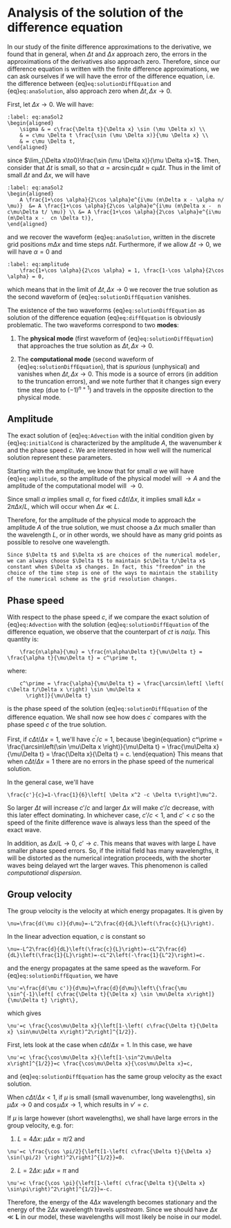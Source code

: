 # Analysis of the solution of the difference equation

In our study of the finite difference approximations to the derivative, we found that in general, when $\Delta t$ and $\Delta x$ approach zero, the errors in the approximations of the derivatives also approach zero. Therefore, since our difference equation is written with the finite difference approximations, we can ask ourselves if we will have the error of the difference equation, i.e. the difference between {eq}`eq:solutionDiffEquation` and {eq}`eq:anaSolution`, also approach zero when $\Delta t, \Delta x \to 0$.

First, let $\Delta x \to 0$. We will have:
```{math}
:label: eq:anaSol2
\begin{aligned}
	\sigma & = c\frac{\Delta t}{\Delta x} \sin (\mu \Delta x) \\
	& = c\mu \Delta t \frac{\sin (\mu \Delta x)}{\mu \Delta x} \\
	& = c\mu \Delta t,
\end{aligned}
````

since $\lim_{\Delta x\to0}\frac{\sin (\mu \Delta x)}{\mu \Delta x}=1$. Then, consider that $\Delta t$ is small, so that $\alpha=\arcsin c\mu\Delta t \approx c\mu\Delta t$. Thus in the limit of small $\Delta t$ and $\Delta x$, we will have

```{math}
:label: eq:anaSol2
\begin{aligned}
	A \frac{1+\cos \alpha}{2\cos \alpha}e^{i\mu (m\Delta x - \alpha n/ \mu)}  &= A \frac{1+\cos \alpha}{2\cos \alpha}e^{i\mu (m\Delta x -  n c\mu\Delta t/ \mu)} \\ &= A \frac{1+\cos \alpha}{2\cos \alpha}e^{i\mu (m\Delta x -  cn \Delta t)},
\end{aligned}
````

and we recover the waveform {eq}`eq:anaSolution`, written in the discrete grid positions $m\Delta x$ and time steps $n \Delta t$. Furthermore, if we allow $\Delta t \to 0$, we will have $\alpha = 0$ and

```{math}
:label: eq:amplitude
	\frac{1+\cos \alpha}{2\cos \alpha} = 1, \frac{1-\cos \alpha}{2\cos \alpha} = 0,
```

which means that in the limit of $\Delta t, \Delta x \to 0$ we recover the true solution as the second waveform of {eq}`eq:solutionDiffEquation` vanishes.

The existence of the two waveforms {eq}`eq:solutionDiffEquation` as solution of the difference equation {eq}`eq:diffEquation` is obviously problematic. The two waveforms correspond to two **modes**:

1. The **physical mode** (first waveform of {eq}`eq:solutionDiffEquation`) that approaches the true solution as $\Delta t, \Delta x \to 0$.

2. The **computational mode** (second waveform of {eq}`eq:solutionDiffEquation`), that is *spurious* (unphysical) and vanishes when $\Delta t, \Delta x \to 0$. This mode is a source of errors (in addition to the truncation errors), and we note further that it changes sign every time step (due to $(-1)^{n+1}$) and travels in the opposite direction to the physical mode.


## Amplitude

The exact solution of {eq}`eq:Advection` with the initial condition given by {eq}`eq:initialCond` is characterized by the amplitude $A$, the wavenumber $k$ and the phase speed $c$. We are interested in how well will the numerical solution represent these parameters. 

Starting with the amplitude, we know that for small $\alpha$ we will have {eq}`eq:amplitude`, so the amplitude of the physical model will $\to A$ and the amplitude of the computational model will 
$\to 0$. 

Since small $\alpha$ implies small $\sigma$, for fixed $c\Delta t/\Delta x$, it implies small $k\Delta x = 2\pi\Delta x/L$, which will occur when $\Delta x \ll L$. 

Therefore, for the amplitude of the physical mode to approach the amplitude $A$ of the true solution, we must choose a $\Delta x$ much smaller than the wavelength $L$, or in other words, we should have as many grid points as possible to resolve one wavelength. 

```{note}
Since $\Delta t$ and $\Delta x$ are choices of the numerical modeler, we can always choose $\Delta t$ to maintain $c\Delta t/\Delta x$ constant when $\Delta x$ changes. In fact, this "freedom" in the choice of the time step is one of the ways to maintain the stability of the numerical scheme as the grid resolution changes.
```

## Phase speed

With respect to the phase speed $c$, if we compare the exact solution of {eq}`eq:Advection` with the solution {eq}`eq:solutionDiffEquation` of the difference equation, we observe that the counterpart of $ct$ is $n\alpha/\mu$. This quantity is:

```{math}
	\frac{n\alpha}{\mu} = \frac{n\alpha\Delta t}{\mu\Delta t} =  \frac{\alpha t}{\mu\Delta t} = c^\prime t,
```

where:

```{math}
	c^\prime = \frac{\alpha}{\mu\Delta t} = \frac{\arcsin\left[ \left( c\Delta t/\Delta x \right) \sin \mu\Delta x
	  \right]}{\mu\Delta t}
```

is the phase speed of the solution {eq}`eq:solutionDiffEquation` of the difference equation. We shall now see how does $c^\prime$ compares with the phase speed $c$ of the true solution.

First, if $c\Delta t/\Delta x = 1$, we'll have $c^\prime/c = 1$, because
\begin{equation}
	c^\prime = \frac{\arcsin\left(\sin \mu\Delta x
	  \right)}{\mu\Delta t} = \frac{\mu\Delta x}{\mu\Delta t} = \frac{\Delta x}{\Delta t} = c.
\end{equation}
This means that when $c\Delta t/\Delta x = 1$ there are no errors in the phase speed of the numerical solution.

In the general case, we'll have

```{math}
\frac{c'}{c}=1-\frac{1}{6}\left[ \Delta x^2 -c \Delta t\right]\mu^2.
```

So larger $\Delta t$ will increase $c'/c$ and larger $\Delta x$ will make $c'/c$ decrease, with this later effect dominating. In whichever case, $c'/c < 1$, and $c'<c$ so the speed of the finite difference wave is always less than the speed of the exact wave. 

In addition, as $\Delta x/L \to 0$, $c' \to c$. This means that waves with large $L$ have smaller phase speed errors. So, if the initial field has many wavelengths, it will be distorted as the numerical integration proceeds, with the shorter waves being delayed wrt the larger waves. This phenomenon is called *computational dispersion*.

## Group velocity

The group velocity is the velocity at which energy propagates. It is given by

```{math}
\nu=\frac{d(\mu c)}{d\mu}=-L^2\frac{d}{dL}\left(\frac{c}{L}\right).
```

In the linear advection equation, $c$ is constant so

```{math}
\nu=-L^2\frac{d}{dL}\left(\frac{c}{L}\right)=-cL^2\frac{d}{dL}\left(\frac{1}{L}\right)=-cL^2\left(-\frac{1}{L^2}\right)=c.
```

and the energy propagates at the same speed as the waveform. For {eq}`eq:solutionDiffEquation`, we have

```{math}
\nu'=\frac{d(\mu c')}{d\mu}=\frac{d}{d\mu}\left\{\frac{\mu \sin^{-1}\left[ c\frac{\Delta t}{\Delta x} \sin \mu\Delta x\right]}{\mu\Delta t} \right\},
```

which gives

```{math}
\nu'=c \frac{\cos\mu\Delta x}{\left[1-\left( c\frac{\Delta t}{\Delta x} \sin\mu\Delta x\right)^2\right]^{1/2}}.
```

First, lets look at the case when $c\Delta t/\Delta x = 1$. In this case, we have

```{math}
\nu'=c \frac{\cos\mu\Delta x}{\left[1-\sin^2\mu\Delta x\right]^{1/2}}=c \frac{\cos\mu\Delta x}{\cos\mu\Delta x}=c,
```

and {eq}`eq:solutionDiffEquation` has the same group velocity as the exact solution. 

When $c\Delta t/\Delta x < 1$, if $\mu$ is small (small wavenumber, long wavelengths), $\sin \mu\Delta x \to 0$ and $\cos \mu\Delta x \to 1$, which results in $\nu'=c$. 

If $\mu$ is large however (short wavelengths), we shall have large errors in the group velocity, e.g. for:

1. $L=4\Delta x$: $\mu\Delta x=\pi/2$ and

```{math}
\nu'=c \frac{\cos \pi/2}{\left[1-\left( c\frac{\Delta t}{\Delta x} \sin(\pi/2) \right)^2\right]^{1/2}}=0.
```

2. $L=2\Delta x$: $\mu\Delta x=\pi$ and

```{math}
\nu'=c \frac{\cos \pi}{\left[1-\left( c\frac{\Delta t}{\Delta x} \sin\pi\right)^2\right]^{1/2}}=-c.
```

Therefore, the energy of the $4\Delta x$ wavelength becomes stationary and the energy of the $2\Delta x$ wavelength travels *upstream*. Since we should have $\Delta x \ll \mathbf{L}$ in our model, these wavelengths will most likely be noise in our model.
